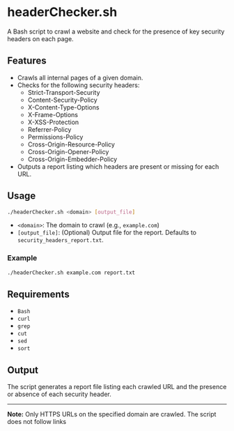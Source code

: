 # headerChecker.sh

A Bash script to crawl a website and check for the presence of key security headers on each page.

## Features

- Crawls all internal pages of a given domain.
- Checks for the following security headers:
  - Strict-Transport-Security
  - Content-Security-Policy
  - X-Content-Type-Options
  - X-Frame-Options
  - X-XSS-Protection
  - Referrer-Policy
  - Permissions-Policy
  - Cross-Origin-Resource-Policy
  - Cross-Origin-Opener-Policy
  - Cross-Origin-Embedder-Policy
- Outputs a report listing which headers are present or missing for each URL.

## Usage

```sh
./headerChecker.sh <domain> [output_file]
```

- `<domain>`: The domain to crawl (e.g., `example.com`)
- `[output_file]`: (Optional) Output file for the report. Defaults to `security_headers_report.txt`.

### Example

```sh
./headerChecker.sh example.com report.txt
```

## Requirements

- `Bash`
- `curl`
- `grep`
- `cut`
- `sed`
- `sort`

## Output

The script generates a report file listing each crawled URL and the presence or absence of each security header.

---

**Note:** Only HTTPS URLs on the specified domain are crawled. The script does not follow links
